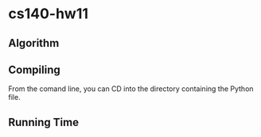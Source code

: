 # cs140-hw11 #

## Algorithm ## 

## Compiling ##

From the comand line, you can CD into the directory containing the Python file.

## Running Time ##
